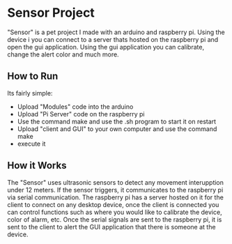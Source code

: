 # Sensor Project

"Sensor" is a pet project I made with an arduino and raspberry pi. Using the device i you can connect to a server thats hosted on the raspberry pi and open the gui application. Using the gui application
you can calibrate, change the alert color and much more.

## How to Run
Its fairly simple:
  - Upload "Modules" code into the arduino
  - Upload "Pi Server" code on the raspberry pi
  - Use the command make and use the .sh program to start it on restart
  - Upload "client and GUI" to your own computer and use the command make
  - execute it

## How it Works

The "Sensor" uses ultrasonic sensors to detect any movement interupption under 12 meters. If the sensor triggers, it communicates to the raspberry pi via serial communication. The raspberry pi has a server hosted on it for the client to connect on any desktop device, once the client is connected you can control functions such as where you would like to calibrate the device, color of alarm, etc. Once the serial signals are sent to the raspberry pi, it is sent to the client to alert the GUI application that there is someone at the device.
